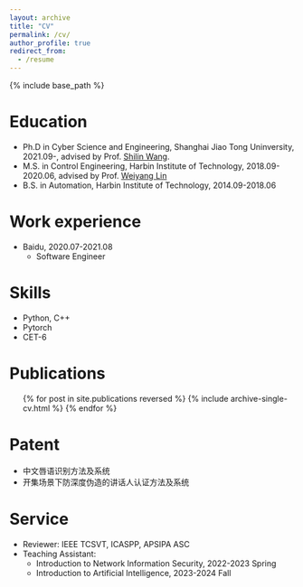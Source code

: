 ```yaml
---
layout: archive
title: "CV"
permalink: /cv/
author_profile: true
redirect_from:
  - /resume
---
```


{% include base_path %}

Education
======
* Ph.D in Cyber Science and Engineering, Shanghai Jiao Tong Uninversity, 2021.09-, advised by Prof. [Shilin Wang](https://infosec.sjtu.edu.cn/DirectoryDetail.aspx?id=122).
* M.S. in Control Engineering, Harbin Institute of Technology, 2018.09-2020.06, advised by Prof. [Weiyang Lin](https://homepage.hit.edu.cn/linweiyang)
* B.S. in Automation, Harbin Institute of Technology, 2014.09-2018.06

Work experience
======
* Baidu, 2020.07-2021.08
  * Software Engineer
  
Skills
======
* Python, C++
* Pytorch
* CET-6

Publications
======
  <ul>{% for post in site.publications reversed %}
    {% include archive-single-cv.html %}
  {% endfor %}</ul>

Patent
======
* 中文唇语识别方法及系统
* 开集场景下防深度伪造的讲话人认证方法及系统
  
Service
======
* Reviewer: IEEE TCSVT, ICASPP, APSIPA ASC
* Teaching Assistant:
  * Introduction to Network Information Security, 2022-2023 Spring
  * Introduction to Artificial Intelligence, 2023-2024 Fall
